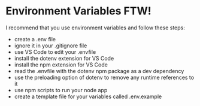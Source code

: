 # Environment Variables FTW!

I recommend that you use environment variables and follow these steps:

- create a .env file
- ignore it in your .gitignore file
- use VS Code to edit your .envfile
- install the dotenv extension for VS Code
- install the npm extension for VS Code
- read the .envfile with the dotenv npm package as a dev dependency
- use the preloading option of dotenv to remove any runtime references to it
- use npm scripts to run your node app
- create a template file for your variables called .env.example
